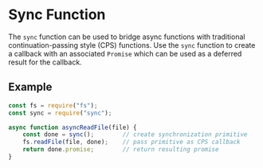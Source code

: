 Sync Function
=============
The `sync` function can be used to bridge async functions with traditional
continuation-passing style (CPS) functions.  Use the `sync` function to create
a callback with an associated `Promise` which can be used as a deferred result
for the callback.

Example
-------
```js
const fs = require("fs");
const sync = require("sync");

async function asyncReadFile(file) {
    const done = sync();        // create synchronization primitive
    fs.readFile(file, done);    // pass primitive as CPS callback
    return done.promise;        // return resulting promise
}
```

